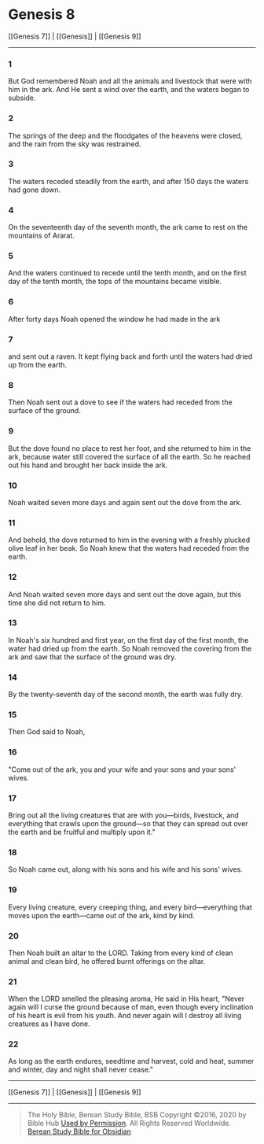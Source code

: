 # Genesis 8

[[Genesis 7]] | [[Genesis]] | [[Genesis 9]]

---

### 1
But God remembered Noah and all the animals and livestock that were with him in the ark. And He sent a wind over the earth, and the waters began to subside.

### 2
The springs of the deep and the floodgates of the heavens were closed, and the rain from the sky was restrained.

### 3
The waters receded steadily from the earth, and after 150 days the waters had gone down.

### 4
On the seventeenth day of the seventh month, the ark came to rest on the mountains of Ararat.

### 5
And the waters continued to recede until the tenth month, and on the first day of the tenth month, the tops of the mountains became visible.

### 6
After forty days Noah opened the window he had made in the ark

### 7
and sent out a raven. It kept flying back and forth until the waters had dried up from the earth.

### 8
Then Noah sent out a dove to see if the waters had receded from the surface of the ground.

### 9
But the dove found no place to rest her foot, and she returned to him in the ark, because water still covered the surface of all the earth. So he reached out his hand and brought her back inside the ark.

### 10
Noah waited seven more days and again sent out the dove from the ark.

### 11
And behold, the dove returned to him in the evening with a freshly plucked olive leaf in her beak. So Noah knew that the waters had receded from the earth.

### 12
And Noah waited seven more days and sent out the dove again, but this time she did not return to him.

### 13
In Noah's six hundred and first year, on the first day of the first month, the water had dried up from the earth. So Noah removed the covering from the ark and saw that the surface of the ground was dry.

### 14
By the twenty-seventh day of the second month, the earth was fully dry.

### 15
Then God said to Noah,

### 16
"Come out of the ark, you and your wife and your sons and your sons' wives.

### 17
Bring out all the living creatures that are with you—birds, livestock, and everything that crawls upon the ground—so that they can spread out over the earth and be fruitful and multiply upon it."

### 18
So Noah came out, along with his sons and his wife and his sons' wives.

### 19
Every living creature, every creeping thing, and every bird—everything that moves upon the earth—came out of the ark, kind by kind.

### 20
Then Noah built an altar to the LORD. Taking from every kind of clean animal and clean bird, he offered burnt offerings on the altar.

### 21
When the LORD smelled the pleasing aroma, He said in His heart, "Never again will I curse the ground because of man, even though every inclination of his heart is evil from his youth. And never again will I destroy all living creatures as I have done.

### 22
As long as the earth endures, seedtime and harvest, cold and heat, summer and winter, day and night shall never cease."

---

[[Genesis 7]] | [[Genesis]] | [[Genesis 9]]

---

> The Holy Bible, Berean Study Bible, BSB
> Copyright &copy;2016, 2020 by Bible Hub
> [Used by Permission](https://berean.bible/terms.htm). All Rights Reserved Worldwide.
> [Berean Study Bible for Obsidian](https://github.com/gapmiss/berean-study-bible-for-obsidian)

